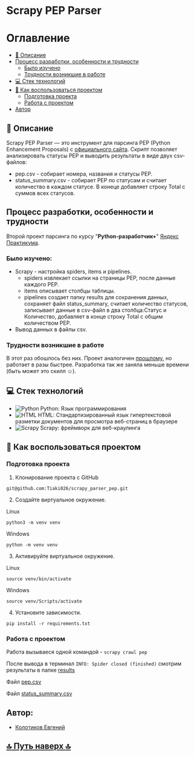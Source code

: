 # Scrapy PEP Parser

# Оглавление
- [:page_with_curl: Описание](https://github.com/Tiaki026/bs4_parser_pep#page_with_curl-описание)
- [Процесс разработки, особенности и трудности](https://github.com/Tiaki026/bs4_parser_pep#процесс-разработки-особенности-и-трудности)
  - [Было изучено](https://github.com/Tiaki026/bs4_parser_pep#было-изучено)
  - [Трудности возникшие в работе](https://github.com/Tiaki026/bs4_parser_pep#трудности-возникшие-в-работе)
- [:computer: Стек технологий](https://github.com/Tiaki026/bs4_parser_pep#computer-стек-технологий)
- [:page_with_curl: Как воспользоваться проектом](https://github.com/Tiaki026/bs4_parser_pep#page_with_curl-как-воспользоваться-проектом)
  - [Подготовка проекта](https://github.com/Tiaki026/bs4_parser_pep#подготовка-проекта)
  - [Работа с проектом](https://github.com/Tiaki026/bs4_parser_pep?tab=readme-ov-file#работа-с-проектом)
- [Автор](https://github.com/Tiaki026/bs4_parser_pep#автор)

## :page_with_curl: Описание
Scrapy PEP Parser — это инструмент для парсинга PEP (Python Enhancement Proposals) с [официального сайта](https://peps.python.org/). Скрипт позволяет анализировать статусы PEP и выводить результаты в виде двух csv-файлов:
  - pep.csv - собирает номера, названия и статусы PEP.
  - status_summary.csv - собирает PEP по статусам и считает количество в каждом статусе. В конеце добавляет строку Total с суммов всех статусов.

## Процесс разработки, особенности и трудности
Второй проект парсинга по курсу "**Python-разработчик+**" [Яндекс Практикума](https://github.com/yandex-praktikum).
### Было изучено:
- Scrapy - настройка spiders, items и pipelines.
    - spiders извлекает ссылки на страницы PEP, после данные каждого PEP.
    - items описывает столбцы таблицы.
    - pipelines создает папку results для сохранения данных, сохраняет файл status_summary, считает количество статусов, записывает данные в csv-файл в два столбца:Статус и Количество, добавляет в конце строку Total с общим количеством PEP.
- Вывод данных в файлы csv.

### Трудности возникшие в работе
В этот раз обошлось без них. Проект аналогичен [прошлому](https://github.com/Tiaki026/bs4_parser_pep), но работает в разы быстрее. Разработка так же заняла меньше времени (быть может это скилл :relaxed:).

## :computer: Стек технологий
- ![Python](https://img.shields.io/badge/python-3670A0?style=for-the-badge&logo=python&logoColor=ffdd54) Python: Язык программирования
- ![HTML](https://img.shields.io/badge/HTML5-E34F26?style=for-the-badge&logo=html5&logoColor=white) HTML: Стандартизированный язык гипертекстовой разметки документов для просмотра веб-страниц в браузере
- ![Scrapy](https://camo.githubusercontent.com/62dad9d31c76f2b27fcb196bf11719988be8c7b8eb84bb24aee2fd8a1582c668/68747470733a2f2f72656164746865646f63732e6f72672f70726f6a656374732f7363726170792d72656469732f62616467652f3f76657273696f6e3d6c6174657374) Scrapy: фреймворк для веб-краулинга


## :page_with_curl: Как воспользоваться проектом
### Подготовка проекта
1. Клонирование проекта с GitHub
```
git@github.com:Tiaki026/scrapy_parser_pep.git
```
2.	Создайте виртуальное окружение.

Linux
```
python3 -m venv venv
```
Windows
```
python -m venv venv
```
3.	Активируйте виртуальное окружение.

Linux
```
source venv/bin/activate
```
Windows
```
source venv/Scripts/activate
```
4.	Установите зависимости.
```
pip install -r requirements.txt
```
### Работа с проектом
Работа вызываеся одной командой - `scrapy crawl pep`

После вывода в терминал `INFO: Spider closed (finished)` смотрим результаты в папке [results](https://github.com/Tiaki026/scrapy_parser_pep/tree/main/results)

Файл [pep.csv](https://github.com/Tiaki026/scrapy_parser_pep/blob/main/results/pep_2024-08-12T00-35-59.csv)

Файл [status_summary.csv](https://github.com/Tiaki026/scrapy_parser_pep/blob/main/results/status_summary_2024-08-12-03-35-59.csv)


## Автор:
  - [Колотиков Евгений](https://github.com/Tiaki026)
## 


  ## [:top: Путь наверх :top:](https://github.com/Tiaki026/bs4_parser_pep?tab=readme-ov-file#pep-parser)
